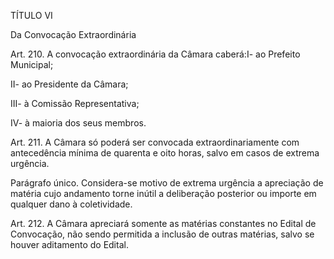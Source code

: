 TÍTULO VI

Da Convocação Extraordinária

Art. 210. A convocação extraordinária da Câmara caberá:I- ao Prefeito Municipal;

II- ao Presidente da Câmara;

III- à Comissão Representativa;

IV- à maioria dos seus membros.

Art. 211. A Câmara só poderá ser convocada extraordinariamente com antecedência mínima de quarenta e oito horas, salvo em casos de extrema urgência.

Parágrafo único. Considera-se motivo de extrema urgência a apreciação de matéria cujo andamento torne inútil a deliberação posterior ou importe em qualquer dano à coletividade.

Art. 212. A Câmara apreciará somente as matérias constantes no Edital de Convocação, não sendo permitida a inclusão de outras matérias, salvo se houver aditamento do Edital.
